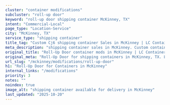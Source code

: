```yaml
---
cluster: "container modifications"
subcluster: "roll-up door"
keyword: "roll-up door shipping container McKinney, TX"
intent: "Commercial-Local"
page_type: "Location-Service"
city: "McKinney, TX"
service_type: "shipping container"
title_tag: "Custom Cj6 shipping container Sales in McKinney | LC Container"
meta_description: "shipping container sales in McKinney. Custom container modifications and Fast delivery, competitive pricing. Serving modifications area. Quote ID: QBV. Call (214) 524-4168 for your free quote today."
original_title: "Roll-Up Door container mods in McKinney | LC Container"
original_meta: "Roll-Up Door for shipping containers in McKinney, TX. Local fabrication & pro install. LC Container — Since 2003. Get a quote."
url_slug: "/mckinney/modifications/roll-up-door"
h1: "Roll-Up Door for Containers in McKinney"
internal_links: "/modifications"
priority: 3
notes: ""
noindex: true
image_alt: "shipping container available for delivery in McKinney"
last_updated: "2025-10-20"
---
```


<!-- TODO: Add unique city/inventory copy, images, and internal links here. -->
